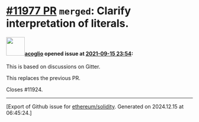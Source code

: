 # [\#11977 PR](https://github.com/ethereum/solidity/pull/11977) `merged`: Clarify interpretation of literals.

#### <img src="https://avatars.githubusercontent.com/u/2409151?u=d89e07792efd8d94eae1ceba28b38c06b2559644&v=4" width="50">[acoglio](https://github.com/acoglio) opened issue at [2021-09-15 23:54](https://github.com/ethereum/solidity/pull/11977):

This is based on discussions on Gitter.

This replaces the previous PR.

Closes #11924.




-------------------------------------------------------------------------------



[Export of Github issue for [ethereum/solidity](https://github.com/ethereum/solidity). Generated on 2024.12.15 at 06:45:24.]

